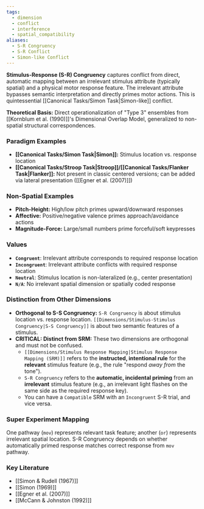 ```yaml
---
tags:
  - dimension
  - conflict
  - interference
  - spatial_compatibility
aliases:
  - S-R Congruency
  - S-R Conflict
  - Simon-like Conflict
---
```

**Stimulus-Response (S-R) Congruency** captures conflict from direct, automatic mapping between an irrelevant stimulus attribute (typically spatial) and a physical motor response feature. The irrelevant attribute bypasses semantic interpretation and directly primes motor actions. This is quintessential [[Canonical Tasks/Simon Task|Simon-like]] conflict.

**Theoretical Basis:** Direct operationalization of "Type 3" ensembles from [[Kornblum et al. (1990)]]'s Dimensional Overlap Model, generalized to non-spatial structural correspondences.

### Paradigm Examples
*   **[[Canonical Tasks/Simon Task|Simon]]:** Stimulus location vs. response location
*   **[[Canonical Tasks/Stroop Task|Stroop]]/[[Canonical Tasks/Flanker Task|Flanker]]:** Not present in classic centered versions; can be added via lateral presentation ([[Egner et al. (2007)]])

### Non-Spatial Examples
*   **Pitch-Height:** High/low pitch primes upward/downward responses
*   **Affective:** Positive/negative valence primes approach/avoidance actions  
*   **Magnitude-Force:** Large/small numbers prime forceful/soft keypresses

### Values
*   **`Congruent`**: Irrelevant attribute corresponds to required response location
*   **`Incongruent`**: Irrelevant attribute conflicts with required response location
*   **`Neutral`**: Stimulus location is non-lateralized (e.g., center presentation)
*   **`N/A`**: No irrelevant spatial dimension or spatially coded response

### Distinction from Other Dimensions
*   **Orthogonal to S-S Congruency:** `S-R Congruency` is about stimulus location vs. response location. `[[Dimensions/Stimulus-Stimulus Congruency|S-S Congruency]]` is about two semantic features of a stimulus.
*   **CRITICAL: Distinct from SRM:** These two dimensions are orthogonal and must not be confused.
    *   `[[Dimensions/Stimulus Response Mapping|Stimulus Response Mapping (SRM)]]` refers to the **instructed, intentional rule** for the **relevant** stimulus feature (e.g., the rule "respond *away from* the tone").
    *   `S-R Congruency` refers to the **automatic, incidental priming** from an **irrelevant** stimulus feature (e.g., an irrelevant light flashes on the same side as the required response key).
    *   You can have a `Compatible` SRM with an `Incongruent` S-R trial, and vice versa.

### Super Experiment Mapping
One pathway (`mov`) represents relevant task feature; another (`or`) represents irrelevant spatial location. S-R Congruency depends on whether automatically primed response matches correct response from `mov` pathway.

### Key Literature
*   [[Simon & Rudell (1967)]]
*   [[Simon (1969)]]
*   [[Egner et al. (2007)]]
*   [[McCann & Johnston (1992)]]
